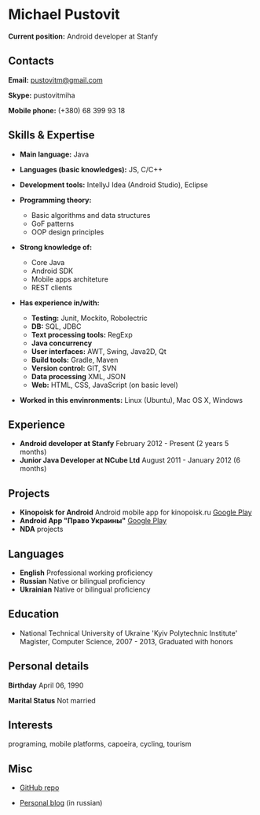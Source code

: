 # Michael Pustovit**Current position:** Android developer at Stanfy
## Contacts**Email:** pustovitm@gmail.com

**Skype:** pustovitmiha

**Mobile phone:** (+380) 68 399 93 18## Skills & Expertise
- **Main language:** Java
- **Languages (basic knowledges):** JS, C/C++
- **Development tools:**             IntellyJ Idea (Android Studio), Eclipse
- **Programming theory:**         
  - Basic algorithms and data structures
  - GoF patterns
  - OOP design principles
- **Strong knowledge of:**
  - Core Java
  - Android SDK
  - Mobile apps architeture
  - REST clients  
- **Has experience in/with:**
  - **Testing:**                Junit, Mockito, Robolectric
  - **DB:**                     SQL, JDBC
  - **Text processing tools:**  RegExp
  - **Java concurrency**
  - **User interfaces:**        AWT, Swing, Java2D, Qt
  - **Build tools:**            Gradle, Maven
  - **Version control:**        GIT, SVN
  - **Data processing**         XML, JSON
  - **Web:**                    HTML, CSS, JavaScript (on basic level)
  
- **Worked in this envinronments:** Linux (Ubuntu), Mac OS X,  Windows
## Experience- **Android developer at Stanfy** February 2012 - Present (2 years 5 months)- **Junior Java Developer at NCube Ltd** August 2011 - January 2012 (6 months)## Projects- **Kinopoisk for Android** Android mobile app for kinopoisk.ru [Google Play](https://play.google.com/store/apps/details?id=ru.kinopoisk)- **Android App "Право Украины"** [Google Play](https://play.google.com/store/apps/details?id=ua.ligazakon)
- **NDA** projects  ## Languages- **English** Professional working proficiency- **Russian** Native or bilingual proficiency- **Ukrainian** Native or bilingual proficiency## Education
- National Technical University of Ukraine 'Kyiv Polytechnic Institute'Magister, Computer Science, 2007 - 2013, Graduated with honors## Personal details

**Birthday**    April 06, 1990

**Marital Status**    Not married## Interestsprograming, mobile platforms, capoeira, cycling, tourism
## Misc
- [GitHub repo](https://github.com/lampapos)
- [Personal blog](http://lampapos.blogspot.com/) (in russian)